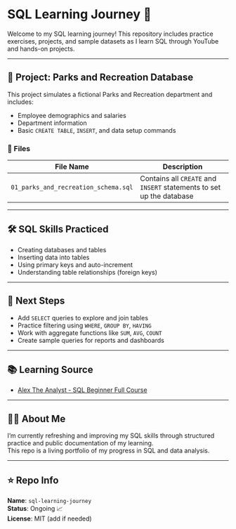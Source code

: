 # SQL Learning Journey 📘

Welcome to my SQL learning journey! This repository includes practice exercises, projects, and sample datasets as I learn SQL through YouTube and hands-on projects.

---

## 📁 Project: Parks and Recreation Database

This project simulates a fictional Parks and Recreation department and includes:

- Employee demographics and salaries
- Department information
- Basic `CREATE TABLE`, `INSERT`, and data setup commands

### 🧩 Files

| File Name                        | Description                                                  |
|----------------------------------|--------------------------------------------------------------|
| `01_parks_and_recreation_schema.sql` | Contains all `CREATE` and `INSERT` statements to set up the database |

---

## 🛠 SQL Skills Practiced

- Creating databases and tables
- Inserting data into tables
- Using primary keys and auto-increment
- Understanding table relationships (foreign keys)

---

## 🚀 Next Steps

- Add `SELECT` queries to explore and join tables
- Practice filtering using `WHERE`, `GROUP BY`, `HAVING`
- Work with aggregate functions like `SUM`, `AVG`, `COUNT`
- Create sample queries for reports and dashboards

---

## 📚 Learning Source

- [Alex The Analyst - SQL Beginner Full Course](https://www.youtube.com/watch?v=9Pzj7Aj25lw)

---

## 👩‍💻 About Me

I’m currently refreshing and improving my SQL skills through structured practice and public documentation of my learning.  
This repo is a living portfolio of my progress in SQL and data analysis.

---

## ⭐ Repo Info

**Name**: `sql-learning-journey`  
**Status**: Ongoing 📈  
**License**: MIT (add if needed)

